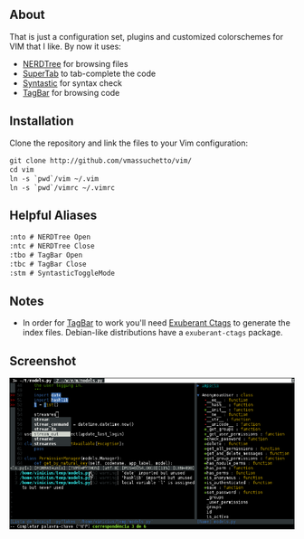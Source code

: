 About
-----

That is just a configuration set, plugins and customized colorschemes for VIM
that I like. By now it uses:

* [NERDTree](https://github.com/scrooloose/nerdtree) for browsing files
* [SuperTab](https://github.com/ervandew/supertab) to tab-complete the code
* [Syntastic](https://github.com/scrooloose/syntastic) for syntax check
* [TagBar](https://github.com/majutsushi/tagbar) for browsing code

Installation
------------

Clone the repository and link the files to your Vim configuration:

    git clone http://github.com/vmassuchetto/vim/
    cd vim
    ln -s `pwd`/vim ~/.vim
    ln -s `pwd`/vimrc ~/.vimrc

Helpful Aliases
---------------

    :nto # NERDTree Open
    :ntc # NERDTree Close
    :tbo # TagBar Open
    :tbc # TagBar Close
    :stm # SyntasticToggleMode

Notes
-----

* In order for [TagBar](http://majutsushi.github.com/tagbar/) to work you'll
  need [Exuberant Ctags](http://ctags.sourceforge.net/) to generate the
  index files.  Debian-like distributions have a `exuberant-ctags` package.

Screenshot
----------

![Vim Screenshot](https://github.com/vmassuchetto/vim/raw/master/screenshot.png)
